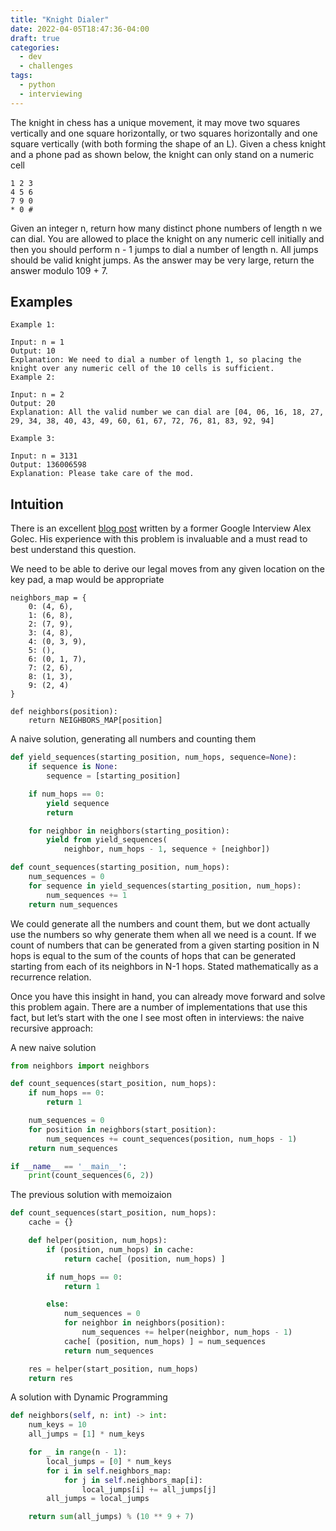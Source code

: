 ```yaml
---
title: "Knight Dialer"
date: 2022-04-05T18:47:36-04:00
draft: true
categories:
  - dev
  - challenges
tags:
  - python
  - interviewing
---
```


The knight in chess has a unique movement, it may move two squares vertically and one square horizontally, or two squares horizontally and one square vertically (with both forming the shape of an L). Given a chess knight and a phone pad as shown below, the knight can only stand on a numeric cell

```
1 2 3
4 5 6
7 9 0
* 0 #
```

Given an integer n, return how many distinct phone numbers of length n we can dial. You are allowed to place the knight on any numeric cell initially and then you should perform n - 1 jumps to dial a number of length n. All jumps should be valid knight jumps. As the answer may be very large, return the answer modulo 109 + 7.

## Examples

```
Example 1:

Input: n = 1
Output: 10
Explanation: We need to dial a number of length 1, so placing the knight over any numeric cell of the 10 cells is sufficient.
Example 2:

Input: n = 2
Output: 20
Explanation: All the valid number we can dial are [04, 06, 16, 18, 27, 29, 34, 38, 40, 43, 49, 60, 61, 67, 72, 76, 81, 83, 92, 94]

Example 3:

Input: n = 3131
Output: 136006598
Explanation: Please take care of the mod.
```

## Intuition

There is an excellent [blog post](https://medium.com/hackernoon/google-interview-questions-deconstructed-the-knights-dialer-f780d516f029) written by a former Google Interview Alex Golec. His experience with this problem is invaluable and a must read to best understand this question.

We need to be able to derive our legal moves from any given location on the key pad, a map would be appropriate

```
neighbors_map = {
    0: (4, 6),
    1: (6, 8),
    2: (7, 9),
    3: (4, 8),
    4: (0, 3, 9),
    5: (),
    6: (0, 1, 7),
    7: (2, 6),
    8: (1, 3),
    9: (2, 4)
}

def neighbors(position):
    return NEIGHBORS_MAP[position]
```

A naive solution, generating all numbers and counting them

``` python
def yield_sequences(starting_position, num_hops, sequence=None):
    if sequence is None:
        sequence = [starting_position]

    if num_hops == 0:
        yield sequence
        return

    for neighbor in neighbors(starting_position):
        yield from yield_sequences(
            neighbor, num_hops - 1, sequence + [neighbor])

def count_sequences(starting_position, num_hops):
    num_sequences = 0
    for sequence in yield_sequences(starting_position, num_hops):
        num_sequences += 1
    return num_sequences
```

We could generate all the numbers and count them, but we dont actually use the numbers so why generate them when all we need is a count. If we count of numbers that can be generated from a given starting position in N hops is equal to the sum of the counts of hops that can be generated starting from each of its neighbors in N-1 hops. Stated mathematically as a recurrence relation.

Once you have this insight in hand, you can already move forward and solve this problem again. There are a number of implementations that use this fact, but let’s start with the one I see most often in interviews: the naive recursive approach:

A new naive solution

``` python
from neighbors import neighbors

def count_sequences(start_position, num_hops):
    if num_hops == 0:
        return 1

    num_sequences = 0
    for position in neighbors(start_position):
        num_sequences += count_sequences(position, num_hops - 1)
    return num_sequences

if __name__ == '__main__':
    print(count_sequences(6, 2))
```

The previous solution with memoizaion

``` python
def count_sequences(start_position, num_hops):
    cache = {}

    def helper(position, num_hops):
        if (position, num_hops) in cache:
            return cache[ (position, num_hops) ]

        if num_hops == 0:
            return 1

        else:
            num_sequences = 0
            for neighbor in neighbors(position):
                num_sequences += helper(neighbor, num_hops - 1)
            cache[ (position, num_hops) ] = num_sequences
            return num_sequences

    res = helper(start_position, num_hops)
    return res
```

A solution with Dynamic Programming

``` python
def neighbors(self, n: int) -> int:
    num_keys = 10
    all_jumps = [1] * num_keys

    for _ in range(n - 1):
        local_jumps = [0] * num_keys
        for i in self.neighbors_map:
            for j in self.neighbors_map[i]:
                local_jumps[i] += all_jumps[j]
        all_jumps = local_jumps

    return sum(all_jumps) % (10 ** 9 + 7)
```
